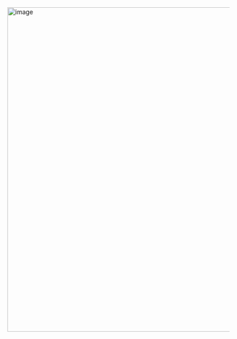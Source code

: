 <img width="735" alt="image" src="https://github.com/sxfrul/Group-Assignment-C/assets/44408869/ea715b84-fe98-4e6b-8503-4e6168f36812">

